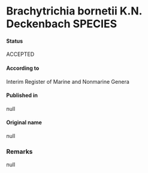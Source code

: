 # Brachytrichia bornetii K.N. Deckenbach SPECIES

#### Status
ACCEPTED

#### According to
Interim Register of Marine and Nonmarine Genera

#### Published in
null

#### Original name
null

### Remarks
null